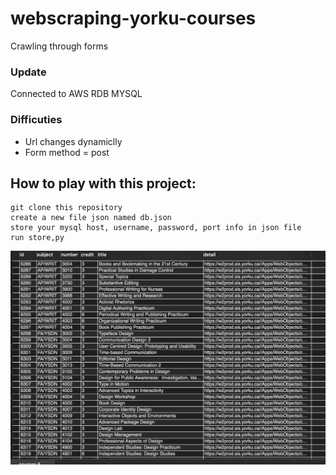# webscraping-yorku-courses
Crawling through forms
### Update
Connected to AWS RDB MYSQL
### Difficuties

- Url changes dynamiclly
- Form method = post
## How to play with this project:
```
git clone this repository
create a new file json named db.json
store your mysql host, username, password, port info in json file
run store,py
```
![Screenshot](./docs/result.jpg)
